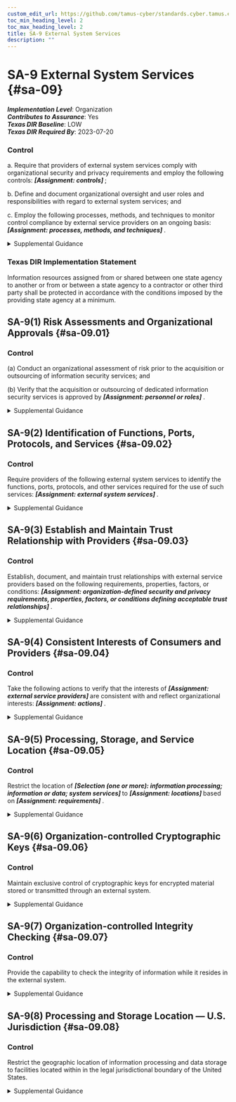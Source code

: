 ```yaml
---
custom_edit_url: https://github.com/tamus-cyber/standards.cyber.tamus.edu/tree/main/static/content/tamus.edu/TAMUS_profile.xml
toc_min_heading_level: 2
toc_max_heading_level: 2
title: SA-9 External System Services
description: ""
---
```


# SA-9 External System Services {#sa-09}

_**Implementation Level**_: Organization\
_**Contributes to Assurance**_: Yes\
_**Texas DIR Baseline**_: LOW\
_**Texas DIR Required By**_: 2023-07-20

### Control

a. Require that providers of external system services comply with organizational security and privacy requirements and employ the following controls: <strong> <em>[Assignment: controls]</em> </strong>;

b. Define and document organizational oversight and user roles and responsibilities with regard to external system services; and

c. Employ the following processes, methods, and techniques to monitor control compliance by external service providers on an ongoing basis: <strong> <em>[Assignment: processes, methods, and techniques]</em> </strong>.

<details>
  <summary>Supplemental Guidance</summary>

External system services are provided by an external provider, and the organization has no direct control over the implementation of the required controls or the assessment of control effectiveness. Organizations establish relationships with external service providers in a variety of ways, including through business partnerships, contracts, interagency agreements, lines of business arrangements, licensing agreements, joint ventures, and supply chain exchanges. The responsibility for managing risks from the use of external system services remains with authorizing officials. For services external to organizations, a chain of trust requires that organizations establish and retain a certain level of confidence that each provider in the consumer-provider relationship provides adequate protection for the services rendered. The extent and nature of this chain of trust vary based on relationships between organizations and the external providers. Organizations document the basis for the trust relationships so that the relationships can be monitored. External system services documentation includes government, service providers, end user security roles and responsibilities, and service-level agreements. Service-level agreements define the expectations of performance for implemented controls, describe measurable outcomes, and identify remedies and response requirements for identified instances of noncompliance.

</details>

### Texas DIR Implementation Statement

Information resources assigned from or shared between one state agency to another or from or between a state agency to a contractor or other third party shall be protected in accordance with the conditions imposed by the providing state agency at a minimum.

## SA-9(1) Risk Assessments and Organizational Approvals {#sa-09.01}

### Control

(a) Conduct an organizational assessment of risk prior to the acquisition or outsourcing of information security services; and

(b) Verify that the acquisition or outsourcing of dedicated information security services is approved by <strong> <em>[Assignment: personnel or roles]</em> </strong>.

<details>
  <summary>Supplemental Guidance</summary>

Information security services include the operation of security devices, such as firewalls or key management services as well as incident monitoring, analysis, and response. Risks assessed can include system, mission or business, security, privacy, or supply chain risks.

</details>

## SA-9(2) Identification of Functions, Ports, Protocols, and Services {#sa-09.02}

### Control

Require providers of the following external system services to identify the functions, ports, protocols, and other services required for the use of such services: <strong> <em>[Assignment: external system services]</em> </strong>.

<details>
  <summary>Supplemental Guidance</summary>

Information from external service providers regarding the specific functions, ports, protocols, and services used in the provision of such services can be useful when the need arises to understand the trade-offs involved in restricting certain functions and services or blocking certain ports and protocols.

</details>

## SA-9(3) Establish and Maintain Trust Relationship with Providers {#sa-09.03}

### Control

Establish, document, and maintain trust relationships with external service providers based on the following requirements, properties, factors, or conditions: <strong> <em>[Assignment: organization-defined security and privacy requirements, properties, factors, or conditions defining acceptable trust relationships]</em> </strong>.

<details>
  <summary>Supplemental Guidance</summary>

Trust relationships between organizations and external service providers reflect the degree of confidence that the risk from using external services is at an acceptable level. Trust relationships can help organizations gain increased levels of confidence that service providers are providing adequate protection for the services rendered and can also be useful when conducting incident response or when planning for upgrades or obsolescence. Trust relationships can be complicated due to the potentially large number of entities participating in the consumer-provider interactions, subordinate relationships and levels of trust, and types of interactions between the parties. In some cases, the degree of trust is based on the level of control that organizations can exert on external service providers regarding the controls necessary for the protection of the service, information, or individual privacy and the evidence brought forth as to the effectiveness of the implemented controls. The level of control is established by the terms and conditions of the contracts or service-level agreements.

</details>

## SA-9(4) Consistent Interests of Consumers and Providers {#sa-09.04}

### Control

Take the following actions to verify that the interests of <strong> <em>[Assignment: external service providers]</em> </strong> are consistent with and reflect organizational interests: <strong> <em>[Assignment: actions]</em> </strong>.

<details>
  <summary>Supplemental Guidance</summary>

As organizations increasingly use external service providers, it is possible that the interests of the service providers may diverge from organizational interests. In such situations, simply having the required technical, management, or operational controls in place may not be sufficient if the providers that implement and manage those controls are not operating in a manner consistent with the interests of the consuming organizations. Actions that organizations take to address such concerns include requiring background checks for selected service provider personnel; examining ownership records; employing only trustworthy service providers, such as providers with which organizations have had successful trust relationships; and conducting routine, periodic, unscheduled visits to service provider facilities.

</details>

## SA-9(5) Processing, Storage, and Service Location {#sa-09.05}

### Control

Restrict the location of <strong> <em>[Selection (one or more): information processing; information or data; system services]</em> </strong> to <strong> <em>[Assignment: locations]</em> </strong> based on <strong> <em>[Assignment: requirements]</em> </strong>.

<details>
  <summary>Supplemental Guidance</summary>

The location of information processing, information and data storage, or system services can have a direct impact on the ability of organizations to successfully execute their mission and business functions. The impact occurs when external providers control the location of processing, storage, or services. The criteria that external providers use for the selection of processing, storage, or service locations may be different from the criteria that organizations use. For example, organizations may desire that data or information storage locations be restricted to certain locations to help facilitate incident response activities in case of information security incidents or breaches. Incident response activities, including forensic analyses and after-the-fact investigations, may be adversely affected by the governing laws, policies, or protocols in the locations where processing and storage occur and/or the locations from which system services emanate.

</details>

## SA-9(6) Organization-controlled Cryptographic Keys {#sa-09.06}

### Control

Maintain exclusive control of cryptographic keys for encrypted material stored or transmitted through an external system.

<details>
  <summary>Supplemental Guidance</summary>

Maintaining exclusive control of cryptographic keys in an external system prevents decryption of organizational data by external system staff. Organizational control of cryptographic keys can be implemented by encrypting and decrypting data inside the organization as data is sent to and received from the external system or by employing a component that permits encryption and decryption functions to be local to the external system but allows exclusive organizational access to the encryption keys.

</details>

## SA-9(7) Organization-controlled Integrity Checking {#sa-09.07}

### Control

Provide the capability to check the integrity of information while it resides in the external system.

<details>
  <summary>Supplemental Guidance</summary>

Storage of organizational information in an external system could limit visibility into the security status of its data. The ability of the organization to verify and validate the integrity of its stored data without transferring it out of the external system provides such visibility.

</details>

## SA-9(8) Processing and Storage Location — U.S. Jurisdiction {#sa-09.08}

### Control

Restrict the geographic location of information processing and data storage to facilities located within in the legal jurisdictional boundary of the United States.

<details>
  <summary>Supplemental Guidance</summary>

The geographic location of information processing and data storage can have a direct impact on the ability of organizations to successfully execute their mission and business functions. A compromise or breach of high impact information and systems can have severe or catastrophic adverse impacts on organizational assets and operations, individuals, other organizations, and the Nation. Restricting the processing and storage of high-impact information to facilities within the legal jurisdictional boundary of the United States provides greater control over such processing and storage.

</details>

